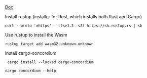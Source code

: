 [Doc](https://developer.concordium.software/en/mainnet/smart-contracts/guides/setup-tools.html)

Install rustup (installer for Rust, which installs both Rust and Cargo)
```
curl --proto '=https' --tlsv1.2 -sSf https://sh.rustup.rs | sh
```
Use rustup to install the Wasm
```
rustup target add wasm32-unknown-unknown
```
Install cargo-concordium
~~~
 cargo install --locked cargo-concordium
~~~
~~~
cargo concordium --help
~~~
